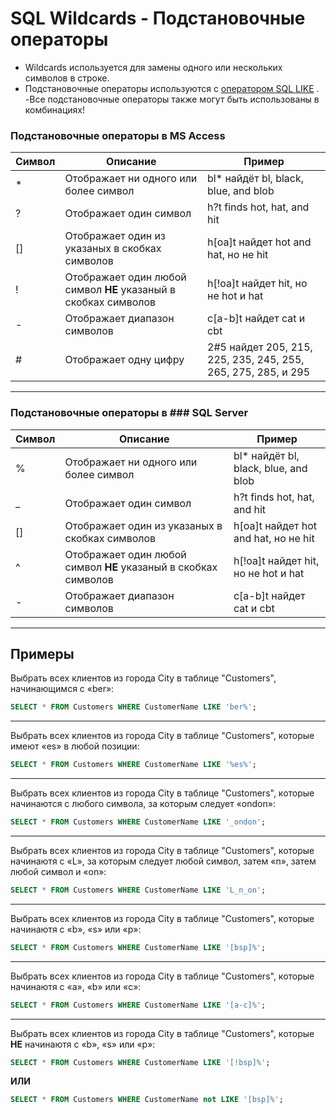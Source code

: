 # SQL Wildcards - Подстановочные операторы

- Wildcards используется для замены одного или нескольких символов в строке.
- Подстановочные операторы используются с [оператором SQL LIKE](/SQL_LIKE.md) .
 -Все подстановочные операторы также могут быть использованы в комбинациях!

### Подстановочные операторы в MS Access
| Символ| Описание | Пример |
|--|--|--|
| * | Отображает ни одного или более символ | bl* найдёт bl, black, blue, and blob | 
| ? | Отображает один символ | h?t finds hot, hat, and hit |
| [] | Отображает один из указаных в скобках символов | h[oa]t найдет hot and hat, но не hit |
| ! | Отображает один любой символ **НЕ** указаный в скобках символов | h[!oa]t найдет hit, но не hot и hat |
| - | Отображает диапазон символов | c[a-b]t найдет cat и cbt |
| # | Отображает одну цифру | 2#5 найдет 205, 215, 225, 235, 245, 255, 265, 275, 285, и 295 |
---

### Подстановочные операторы в ### SQL Server
| Символ| Описание | Пример |
|--|--|--|
| % | Отображает ни одного или более символ | bl* найдёт bl, black, blue, and blob | 
| _ | Отображает один символ | h?t finds hot, hat, and hit |
| [] | Отображает один из указаных в скобках символов | h[oa]t найдет hot and hat, но не hit |
| ^ | Отображает один любой символ **НЕ** указаный в скобках символов | h[!oa]t найдет hit, но не hot и hat |
| - | Отображает диапазон символов | c[a-b]t найдет cat и cbt |
---

## Примеры

Выбрать всех клиентов  из города City в таблице "Customers", начинающимся с «ber»:
``` SQL
SELECT * FROM Customers WHERE CustomerName LIKE 'ber%';
```
---

Выбрать всех клиентов  из города City в таблице "Customers", которые имеют «es» в любой позиции:

``` SQL
SELECT * FROM Customers WHERE CustomerName LIKE '%es%';
```
---

Выбрать всех клиентов  из города City в таблице "Customers", которые начинаются с любого символа, за которым следует «ondon»:

``` SQL
SELECT * FROM Customers WHERE CustomerName LIKE '_ondon';
```
---

Выбрать всех клиентов  из города City в таблице "Customers", которые начинаютя с «L», за которым следует любой символ, затем «n», затем любой символ и «on»:
``` SQL
SELECT * FROM Customers WHERE CustomerName LIKE 'L_n_on';
```
---

Выбрать всех клиентов  из города City в таблице "Customers", которые начинаютя 
с «b», «s» или «p»:
``` SQL
SELECT * FROM Customers WHERE CustomerName LIKE '[bsp]%';
```
---

Выбрать всех клиентов  из города City в таблице "Customers", которые начинаютя 
с «a», «b» или «c»:
``` SQL
SELECT * FROM Customers WHERE CustomerName LIKE '[a-c]%';
```
---

Выбрать всех клиентов  из города City в таблице "Customers", которые **НЕ** начинаютя 
с «b», «s» или «p»:
``` SQL
SELECT * FROM Customers WHERE CustomerName LIKE '[!bsp]%';
```
**ИЛИ**

``` SQL
SELECT * FROM Customers WHERE CustomerName not LIKE '[bsp]%';
```
